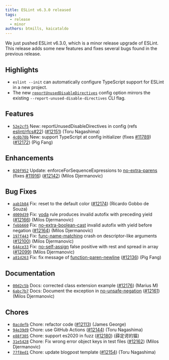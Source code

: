 ```yaml
---
title: ESLint v6.3.0 released
tags:
  - release
  - minor
authors: btmills, kaicataldo
---
```


We just pushed ESLint v6.3.0, which is a minor release upgrade of ESLint. This release adds some new features and fixes several bugs found in the previous release.

## Highlights

* `eslint --init` can automatically configure TypeScript support for ESLint in a new project.
* The new [`reportUnusedDisableDirectives`](https://eslint.org/docs/user-guide/configuring#report-unused-eslint-disable-comments) config option mirrors the existing `--report-unused-disable-directives` CLI flag.

## Features


* [`52e2cf5`](https://github.com/eslint/eslint/commit/52e2cf50b35d57fb8466e0bcd0581eff1590fb4c) New: reportUnusedDisableDirectives in config (refs [eslint/rfcs#22](https://github.com/eslint/rfcs/issues/22)) ([#12151](https://github.com/eslint/eslint/issues/12151)) (Toru Nagashima)
* [`4c0b70b`](https://github.com/eslint/eslint/commit/4c0b70b869c16647f7af6de9d5c5479fc19f49db) New: support TypeScript at config initializer (fixes [#11789](https://github.com/eslint/eslint/issues/11789)) ([#12172](https://github.com/eslint/eslint/issues/12172)) (Pig Fang)




## Enhancements


* [`020f952`](https://github.com/eslint/eslint/commit/020f9526b618a191566acea3e17e20815d484c58) Update: enforceForSequenceExpressions to [no-extra-parens](/docs/rules/no-extra-parens) (fixes [#11916](https://github.com/eslint/eslint/issues/11916)) ([#12142](https://github.com/eslint/eslint/issues/12142)) (Milos Djermanovic)




## Bug Fixes


* [`aab1b84`](https://github.com/eslint/eslint/commit/aab1b840f9cffb2a76a5c9fe1852961be71dc184) Fix: reset to the default color ([#12174](https://github.com/eslint/eslint/issues/12174)) (Ricardo Gobbo de Souza)
* [`4009d39`](https://github.com/eslint/eslint/commit/4009d39aa59451510aa24911e758d664f216289a) Fix: [yoda](/docs/rules/yoda) rule produces invalid autofix with preceding yield ([#12166](https://github.com/eslint/eslint/issues/12166)) (Milos Djermanovic)
* [`febb660`](https://github.com/eslint/eslint/commit/febb6605d350c936d64cb73e694482cfbb20b29c) Fix: [no-extra-boolean-cast](/docs/rules/no-extra-boolean-cast) invalid autofix with yield before negation ([#12164](https://github.com/eslint/eslint/issues/12164)) (Milos Djermanovic)
* [`197f443`](https://github.com/eslint/eslint/commit/197f4432fca70a574028e5568c48afad12213224) Fix: [func-name-matching](/docs/rules/func-name-matching) crash on descriptor-like arguments ([#12100](https://github.com/eslint/eslint/issues/12100)) (Milos Djermanovic)
* [`644ce33`](https://github.com/eslint/eslint/commit/644ce3306748a33b74fc6a94be0267c2c9f19348) Fix: [no-self-assign](/docs/rules/no-self-assign) false positive with rest and spread in array ([#12099](https://github.com/eslint/eslint/issues/12099)) (Milos Djermanovic)
* [`a81d263`](https://github.com/eslint/eslint/commit/a81d2636ce41fb34d6826c2e9857814e11cb9c30) Fix: fix message of [function-paren-newline](/docs/rules/function-paren-newline) ([#12136](https://github.com/eslint/eslint/issues/12136)) (Pig Fang)




## Documentation


* [`00d2c5b`](https://github.com/eslint/eslint/commit/00d2c5be9a89efd90135c4368a9589f33df3f7ba) Docs: corrected class extension example ([#12176](https://github.com/eslint/eslint/issues/12176)) (Marius M)
* [`6abc7b7`](https://github.com/eslint/eslint/commit/6abc7b72dfb824a372379708ca39340b2c7abc03) Docs: Document the exception in [no-unsafe-negation](/docs/rules/no-unsafe-negation) ([#12161](https://github.com/eslint/eslint/issues/12161)) (Milos Djermanovic)








## Chores


* [`0acdefb`](https://github.com/eslint/eslint/commit/0acdefb97f35bb09db2910540c70dc377a01ad62) Chore: refactor code ([#12113](https://github.com/eslint/eslint/issues/12113)) (James George)
* [`94e39d9`](https://github.com/eslint/eslint/commit/94e39d9f782f45db86a079e07508d63040118ef1) Chore: use GitHub Actions ([#12144](https://github.com/eslint/eslint/issues/12144)) (Toru Nagashima)
* [`e88f305`](https://github.com/eslint/eslint/commit/e88f305df9d454868624c559fd93b981a680c215) Chore: support es2020 in fuzz ([#12180](https://github.com/eslint/eslint/issues/12180)) (薛定谔的猫)
* [`31e5428`](https://github.com/eslint/eslint/commit/31e542819967b2aa1191e1abaa1c4a49fddbe3cf) Chore: Fix wrong error object keys in test files ([#12162](https://github.com/eslint/eslint/issues/12162)) (Milos Djermanovic)
* [`77f8ed1`](https://github.com/eslint/eslint/commit/77f8ed1ad9656c526217ce54a6717fa232d522c8) Chore: update blogpost template ([#12154](https://github.com/eslint/eslint/issues/12154)) (Toru Nagashima)
